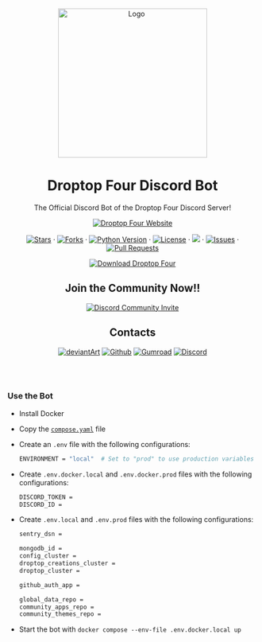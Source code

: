 <!-- PROJECT LOGO -->

<br />
<p align="center">
    <a href="https://github.com/66Bunz/Droptop-Four-Discord-Bot">
    <img src="https://user-images.githubusercontent.com/66331265/229746054-eb3759dd-fb32-4f1f-9d9d-45b5f3764c33.png"
        alt="Logo" width="300" height="300">
    </a>
</p>

<!-- TITLE -->

<h1 align="center">Droptop Four Discord Bot</h1>

<!-- INTRO -->

<p align="center">
    The Official Discord Bot of the Droptop Four Discord Server!
</p>

<!-- DROPTOP SITE -->

<p align="center">
    <a href="https://droptopfour.com"><img
        src="https://img.shields.io/static/v1?label=Droptop+Four&message=Website&color=50AE5C&style=for-the-badge" alt="Droptop Four Website"></a>
</p>

<!-- BUTTONS -->

<p align="center">
    <a href="https://github.com/66Bunz/Droptop-Four-Discord-Bot/stargazers"><img
        src="https://img.shields.io/github/stars/66Bunz/Droptop-Four-Discord-Bot.svg" alt="Stars"></a>
    ·
    <a href="https://github.com/66Bunz/Droptop-Four-Discord-Bot/network"><img
        src="https://img.shields.io/github/forks/66Bunz/Droptop-Four-Discord-Bot.svg" alt="Forks"></a>
    ·
    <a href="https://python.org"><img src="https://img.shields.io/badge/python-3.10.8-blue.svg"
        alt="Python Version"></a>
    ·
    <a href="https://github.com/66Bunz/Droptop-Four-Discord-Bot/blob/master/LICENSE"><img
        src="https://img.shields.io/github/license/66Bunz/Droptop-Four-Discord-Bot.svg" alt="License"></a>
    ·
    <a href="#"><img 
        src="https://img.shields.io/endpoint?url=https://gist.githubusercontent.com/66Bunz/0082c3b7bfd24146abe41c5ff336164f/raw/Droptop-Four-Discord-Bot.json"></a>
    ·
    <a href="https://GitHub.com/66Bunz/Droptop-Four-Discord-Bot/issues/"><img
        src="https://img.shields.io/github/issues/66Bunz/Droptop-Four-Discord-Bot.svg" alt="Issues"></a>
    ·
    <a href="https://GitHub.com/66Bunz/Droptop-Four-Discord-Bot/pull/"><img
        src="https://img.shields.io/github/issues-pr/66Bunz/Droptop-Four-Discord-Bot.svg" alt="Pull Requests"></a>
</p>
<!-- DROPTOPFOUR DOWNLOAD -->
<p align="center">
    <a href="https://github.com/Droptop-Four/Droptop-Four/releases/latest"><img
        src="https://img.shields.io/static/v1?label=Download&message=Droptop+Four&color=50AE5C&style=for-the-badge" alt="Download Droptop Four"></a>
</p>

<!-- DROPTOPFOUR DISCORD -->

<p><h2 align="center">Join the Community Now!!</h2></p>

<!-- DISCORD BANNER -->

<p align="center">
  <a href="https://discord.gg/aGQ6uE4Fgp" target="_blank">
    <img src="https://discordapp.com/api/guilds/800124057923485728/widget.png?style=banner3" alt="Discord Community Invite"/>
  </a>
</p>

<!-- DROPTOPFOUR CONTACTS -->

<p><h2 align="center">Contacts</h2></p>

<!-- CONTACTS -->

<p align="center">
    <a href="https://www.deviantart.com/cariboudjan/art/droptop-four-762812007">
      <img src="https://img.shields.io/badge/DeviantArt-05CC47?style=for-the-badge&logo=deviantart&logoColor=white" alt="deviantArt"></a>
    <a href="https://github.com/Droptop-Four">
      <img src="https://img.shields.io/badge/GitHub-100000?style=for-the-badge&logo=github&logoColor=white" alt="Github"></a>
    <a href="https://cariboudjan.gumroad.com/l/droptop">
      <img src="https://img.shields.io/badge/Gumroad-36A9AE?style=for-the-badge&logo=gumroad&logoColor=white" alt="Gumroad"></a>
    <a href="https://discord.gg/aGQ6uE4Fgp">
      <img src="https://img.shields.io/badge/Discord-5865F2?style=for-the-badge&logo=discord&logoColor=white" alt="Discord"></a>
</p><br><br>

### Use the Bot

- Install Docker

- Copy the [`compose.yaml`](compose.yaml) file

- Create an `.env` file with the following configurations:

    ```bash
    ENVIRONMENT = "local"  # Set to "prod" to use production variables
    ```

- Create `.env.docker.local` and `.env.docker.prod` files with the following configurations:

    ```bash
    DISCORD_TOKEN = 
    DISCORD_ID = 
    ```

- Create `.env.local` and `.env.prod` files with the following configurations:

    ```bash
    sentry_dsn = 

    mongodb_id = 
    config_cluster = 
    droptop_creations_cluster = 
    droptop_cluster = 

    github_auth_app = 

    global_data_repo = 
    community_apps_repo = 
    community_themes_repo = 
    ```

- Start the bot with `docker compose --env-file .env.docker.local up`
